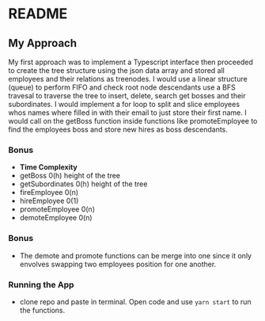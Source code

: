 # README

## My Approach
My first approach was to implement a Typescript interface then proceeded to create the tree structure using the json data array and stored all employees and their relations as treenodes. I would use a linear structure (queue) to perform FIFO and check root node descendants use a BFS travesal to traverse the tree to insert, delete, search get bosses and their subordinates. I would implement a for loop to split and slice employees whos names where filled in with their email to just store their first name. I would call on the getBoss function inside functions like promoteEmployee to find the employees boss and store new hires as boss descendants.

### Bonus
- **Time Complexity**
- getBoss 0(h)  height of the tree 
- getSubordinates  0(h) height of the tree
- fireEmployee 0(n) 
- hireEmployee 0(1)
- promoteEmployee 0(n)
- demoteEmployee 0(n)

### Bonus
- The demote and promote functions can be merge into one since it only envolves swapping two employees position for one another.

### Running the App
- clone repo and paste in terminal. Open code and use `yarn start` to run the functions.

